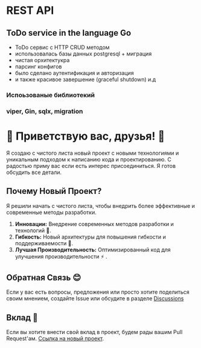# REST API

## ToDo service in the language Go

- ToDo сервис с HTTP CRUD методом
- использовалась базы данных postgresql + миграция
- чистая орхитектукра
- парсинг конфигов
- было сделано аутентификация и авторизация
- и также красивое завершение (graceful shutdown) и.д

### Испоьзованые библиотекий

### viper, Gin, sqlx, migration

# 🎉 Приветствую вас, друзья! 🎉

Я создаю с чистого листа новый проект с новыми технологиями и уникальным подходом к написанию кода и проектированию. С радостью приму вас если есть интерес присоединиться. Я готов обсудить все детали.

## Почему Новый Проект?

Я решили начать с чистого листа, чтобы внедрить более эффективные и современные методы разработки.

1. **Инновации:** Внедрение современных методов разработки и технологий 🌟.
2. **Гибкость:** Новый архитектуры для повышения гибкости и поддерживаемости 📝.
3. **Лучшая Производительность:** Оптимизированный код для улучшения производительности ⚡ .

## Обратная Связь 😊

Если у вас есть вопросы, предложения или просто хотите поделиться своим мнением, создайте Issue или обсудите в разделе [Discussions](https://github.com/kasymkhann/TaskFlow/issues)

## Вклад 🔧

Если вы хотите внести свой вклад в проект, будем рады вашим Pull Request'ам.
[Ссылка на новый проект](https://github.com/kasymkhann/TaskFlow/pulls).
